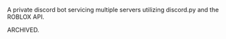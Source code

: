 A private discord bot servicing multiple servers utilizing discord.py and the ROBLOX API. 

ARCHIVED.

